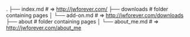 .
├── index.md    # => http://jwforever.com/
├── downloads    # folder containing pages
│   └── add-on.md       # => http://jwforever.com/downloads
├── about    # folder containing pages
│   └── about_me.md       # => http://jwforever.com/about_me
